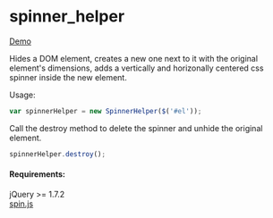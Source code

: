 spinner_helper
==============

<a href="http://lihanli.github.io/spinner_helper/" target="_blank">Demo</a>

Hides a DOM element, creates a new one next to it with the original element's dimensions, adds a vertically and horizonally centered css spinner inside the new element.

Usage:
```javascript
var spinnerHelper = new SpinnerHelper($('#el'));
```

Call the destroy method to delete the spinner and unhide the original element.
```javascript
spinnerHelper.destroy();
```

#### Requirements:
jQuery >= 1.7.2  
<a href="http://fgnass.github.com/spin.js" target="_blank">spin.js</a>
